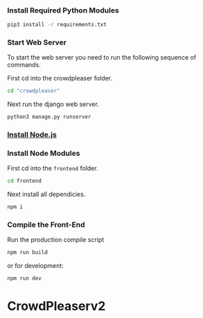 ### Install Required Python Modules

```bash
pip3 install -r requirements.txt
```
### Start Web Server

To start the web server you need to run the following sequence of commands.

First cd into the crowdpleaser folder.
```bash 
cd "crowdpleaser"
```
Next run the django web server.
```bash
python3 manage.py runserver
```

### [Install Node.js](https://nodejs.org/en/)

### Install Node Modules

First cd into the ```frontend``` folder.
```bash
cd frontend
```
Next install all dependicies.
```bash
npm i
```

### Compile the Front-End

Run the production compile script
```bash
npm run build
```
or for development:
```bash
npm run dev
```
# CrowdPleaserv2
